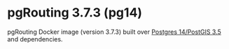 # pgRouting 3.7.3 (pg14)

pgRouting Docker image (version 3.7.3) built over [Postgres 14/PostGIS 3.5](https://hub.docker.com/r/postgis/postgis) and dependencies.
